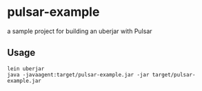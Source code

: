 # pulsar-example

a sample project for building an uberjar with Pulsar

## Usage

```
lein uberjar
java -javaagent:target/pulsar-example.jar -jar target/pulsar-example.jar
```
